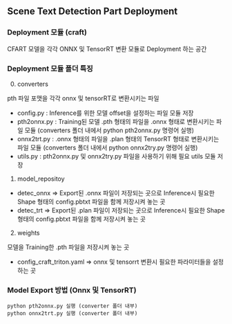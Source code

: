 ## Scene Text Detection Part Deployment

### Deployment 모듈 (craft)
CFART 모델을 각각 ONNX 및 TensorRT 변환 모듈로 Deployment 하는 공간

### Deployment 모듈 폴더 특징
0. converters

pth 파일 포맷을 각각 onnx 및 tensorRT로 변환시키는 파일

- config.py : Inference를 위한 모델 offset을 설정하는 파일 모듈 저장
- pth2onnx.py : Training된 모델 .pth 형태의 파일을 .onnx 형태로 변환시키는 파일 모듈 (converters 폴더 내에서 python pth2onnx.py 명령어 실행)
- onnx2trt.py : .onnx 형태의 파일을 .plan 형태의 TensorRT 형태로 변환시키는 파일 모듈 (converters 폴더 내에서 python onnx2try.py 명령어 실행)
- utils.py : pth2onnx.py 및 onnx2try.py 파일을 사용하기 위해 필요 utils 모듈 저장

1. model_repositoy

- detec_onnx => Export된 .onnx 파일이 저장되는 곳으로 Inference시 필요한 Shape 형태의 config.pbtxt 파일을 함께 저장시켜 놓는 곳
- detec_trt => Export된 .plan 파일이 저장되는 곳으로 Inference시 필요한 Shape 형태의 config.pbtxt 파일을 함께 저장시켜 놓는 곳

2. weights

모델을 Training한 .pth 파일을 저장시켜 놓는 곳

- config_craft_triton.yaml => onnx 및 tensorrt 변환시 필요한 파라미터들을 설정하는 곳

### Model Export 방법 (Onnx 및 TensorRT)
    python pth2onnx.py 실행 (converter 폴더 내부)
    python onnx2trt.py 실행 (converter 폴더 내부)


